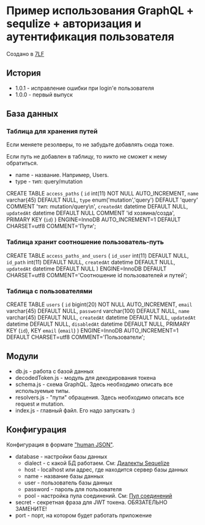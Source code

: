 # Пример использования GraphQL + sequlize + авторизация и аутентификация пользователя

Создано в [7LF](https://company.7lf.ru)

## История
* 1.0.1 - исправление ошибки при login'е пользователя
* 1.0.0 - первый выпуск

## База данных

### Таблица для хранения путей

Если меняете резолверы, то не забудьте добавлять сюда тоже.

Если путь не добавлен в таблицу, то никто не сможет к нему обратиться.

* name - название. Например, Users.
* type - тип: query/mutation

CREATE TABLE `access_paths` (
  `id` int(11) NOT NULL AUTO_INCREMENT,
  `name` varchar(45) DEFAULT NULL,
  `type` enum('mutation','query') DEFAULT 'query' COMMENT 'тип: mutation/query\n',
  `createdAt` datetime DEFAULT NULL,
  `updatedAt` datetime DEFAULT NULL COMMENT 'id хозяина/созда',
  PRIMARY KEY (`id`)
) ENGINE=InnoDB AUTO_INCREMENT=1 DEFAULT CHARSET=utf8 COMMENT='Пути';

### Таблица хранит соотношение пользователь-путь

CREATE TABLE `access_paths_and_users` (
  `id_user` int(11) DEFAULT NULL,
  `id_path` int(11) DEFAULT NULL,
  `createdAt` datetime DEFAULT NULL,
  `updatedAt` datetime DEFAULT NULL
) ENGINE=InnoDB DEFAULT CHARSET=utf8 COMMENT='Соотношение id пользователей и путей';

### Таблица с пользователями

CREATE TABLE `users` (
  `id` bigint(20) NOT NULL AUTO_INCREMENT,
  `email` varchar(45) DEFAULT NULL,
  `password` varchar(100) DEFAULT NULL,
  `name` varchar(45) DEFAULT NULL,
  `createdAt` datetime DEFAULT NULL,
  `updatedAt` datetime DEFAULT NULL,
  `disabledAt` datetime DEFAULT NULL,
  PRIMARY KEY (`id`),
  KEY `email` (`email`)
) ENGINE=InnoDB AUTO_INCREMENT=1 DEFAULT CHARSET=utf8 COMMENT='Пользователи';

## Модули

* db.js - работа с базой данных
* decodedToken.js - модуль для декодирования токена
* schema.js - схема GraphQL. Здесь необходимо описать все используемые типы.
* resolvers.js - "пути" обращения. Здесь необходимо описать все request и mutation.
* index.js - главный файл. Его надо запускать :)

## Конфигурация

Конфигурация в формате ["human JSON"](https://json5.org/).

* database - настройки базы данных
    * dialect - с какой БД работаем. См: [Диалекты Sequelize](https://sequelize.org/v5/manual/dialects.html)
    * host - localhost или адрес, где находится сервер базы данных
    * name - название базы данных
    * user - пользователь базы данных
    * password - пароль для пользователя
    * pool - настройка пула соединений. См: [Пул соединений](https://sequelize.org/master/manual/connection-pool.html)
* secret - секретная фраза для JWT токена. ОБЯЗАТЕЛЬНО ЗАМЕНИТЕ!
* port - порт, на котором будет работать приложение
